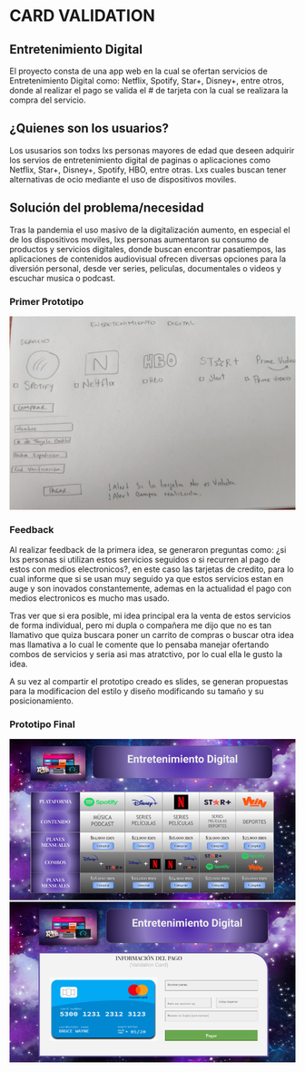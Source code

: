 # CARD VALIDATION
## Entretenimiento Digital
El proyecto consta de una app web en la cual se ofertan servicios de Entretenimiento Digital como: Netflix, Spotify, Star+, Disney+, entre otros, donde al realizar el pago se valida el # de tarjeta con la cual se realizara la compra del servicio.


## ¿Quienes son los usuarios?

Los ususarios son todxs lxs personas mayores de edad que deseen adquirir los servios de entretenimiento digital de paginas o aplicaciones como Netflix, Star+, Disney+, Spotify, HBO, entre otras. Lxs cuales buscan tener alternativas de ocio mediante el uso de dispositivos moviles.

## Solución del problema/necesidad

Tras la pandemia el uso masivo de la digitalización aumento, en especial el de los dispositivos moviles, lxs personas aumentaron su consumo de productos y servicios digitales, donde buscan encontrar pasatiempos, las aplicaciones de contenidos audiovisual ofrecen diversas opciones para la diversión personal, desde ver series, peliculas, documentales o videos y escuchar musica o podcast.

### Primer Prototipo

![Foto primer prototipo en papel](src/Image/Primer_prototipo.png)

### Feedback

Al realizar feedback de la primera idea, se generaron preguntas como: ¿si lxs personas si utilizan estos servicios seguidos o si recurren al pago de estos con medios electronicos?, en este caso las tarjetas de credito, para lo cual informe que si se usan muy seguido ya que estos servicios estan en auge y son inovados constantemente, ademas en la actualidad el pago con medios electronicos es mucho mas usado.

Tras ver que si era posible, mi idea principal era la venta de estos servicios de forma individual, pero mi dupla o compañera me dijo que no es tan llamativo que quiza buscara poner un carrito de compras o buscar otra idea mas llamativa a lo cual le comente que lo pensaba manejar ofertando combos de servicios y seria asi mas atratctivo, por lo cual ella le gusto la idea.

A su vez al compartir el prototipo creado es slides, se generan propuestas para la modificacion del estilo y diseño modificando su tamaño y su  posicionamiento.

### Prototipo Final

![Foto prototipo final p1](src/Image/Card%20Validation.png)
![Foto prototipo final p2](src/Image/Card%20Validation%20p2.png)